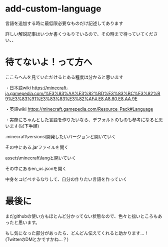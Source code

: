 # add-custom-language
言語を追加する時に最低限必要なものだけ記述してあります

詳しい解説記事はいつか書くつもりでいるので、その時まで待っていてください、、

# 待てないよ！って方へ
ここらへんを見ていただけるとある程度は分かると思います

・日本語wiki
https://minecraft-ja.gamepedia.com/%E3%83%AA%E3%82%BD%E3%83%BC%E3%82%B9%E3%83%91%E3%83%83%E3%82%AF#.E8.A8.80.E8.AA.9E

・英語wiki
https://minecraft.gamepedia.com/Resource_Pack#Language

・実際にちゃんとした言語を作りたいなら、デフォルトのものも参考になると思います(以下手順)

  .minecraft\versions\開発したいバージョンと開いていく
     
  その中にある.jarファイルを開く
     
  assets\minecraft\langと開いていく
  
  その中にあるen_us.jsonを開く
     
  中身をコピペするなりして、自分の作りたい言語を作っていく

# 最後に
まだgithubの使い方もほとんど分かってない状態なので、色々と拙いところもあったと思います。

もし気になった部分があったら、どんどん伝えてくれると助かります...！(TwitterのDMとかですかね...？)
